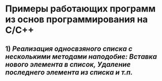 # Примеры работающих программ из основ программирования на С/C++

## 1) *Реализация односвзяного списка с несколькими методами наподобие: Вставка нового элемента в список, Удаление последнего элемента из списка и т.п.*
